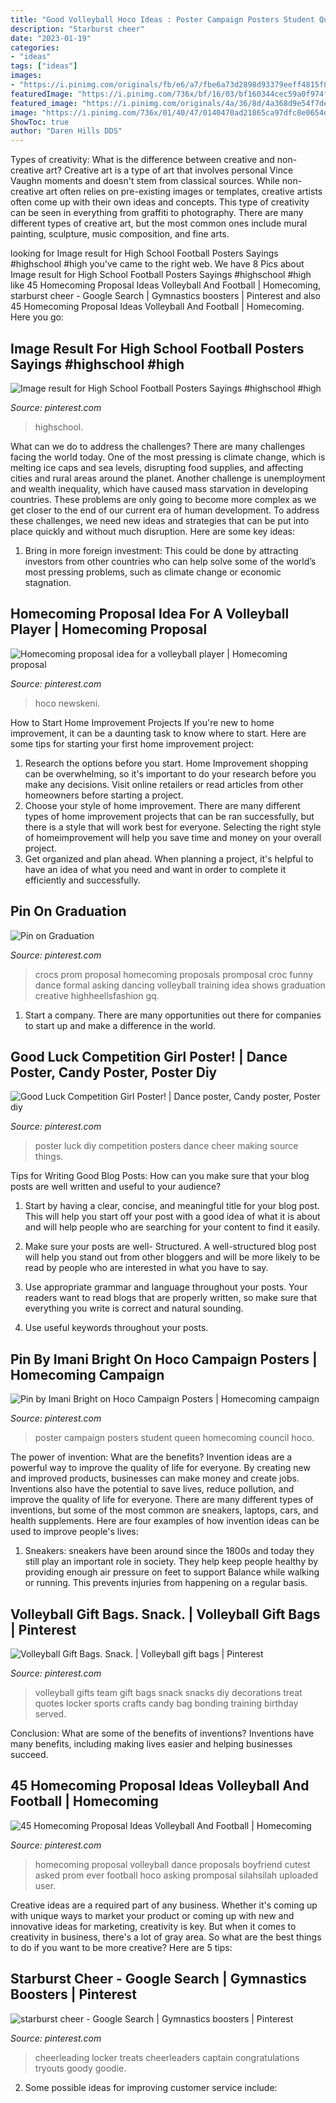 ```yaml
---
title: "Good Volleyball Hoco Ideas : Poster Campaign Posters Student Queen Homecoming Council Hoco"
description: "Starburst cheer"
date: "2023-01-19"
categories:
- "ideas"
tags: ["ideas"]
images:
- "https://i.pinimg.com/originals/fb/e6/a7/fbe6a73d2898d93379eeff4815f89d57.jpg"
featuredImage: "https://i.pinimg.com/736x/bf/16/03/bf160344cec59a0f974fa8437eae3a85--girl-posters-good-luck.jpg"
featured_image: "https://i.pinimg.com/originals/4a/36/8d/4a368d9e54f7de389d658f9d834620b6.jpg"
image: "https://i.pinimg.com/736x/01/40/47/0140470ad21865ca97dfc8e0654de18d.jpg"
ShowToc: true
author: "Daren Hills DDS"
---
```



Types of creativity: What is the difference between creative and non-creative art?
Creative art is a type of art that involves personal Vince Vaughn moments and doesn't stem from classical sources. While non-creative art often relies on pre-existing images or templates, creative artists often come up with their own ideas and concepts. This type of creativity can be seen in everything from graffiti to photography. There are many different types of creative art, but the most common ones include mural painting, sculpture, music composition, and fine arts.

	

		
looking for Image result for High School Football Posters Sayings #highschool #high you've came to the right web. We have 8 Pics about Image result for High School Football Posters Sayings #highschool #high like 45 Homecoming Proposal Ideas Volleyball And Football | Homecoming, starburst cheer - Google Search | Gymnastics boosters | Pinterest and also 45 Homecoming Proposal Ideas Volleyball And Football | Homecoming. Here you go:
		
    
## Image Result For High School Football Posters Sayings #highschool #high

<img loading=lazy src="https://i.pinimg.com/736x/01/40/47/0140470ad21865ca97dfc8e0654de18d.jpg" onerror="this.onerror=null;this.src='https://tse3.mm.bing.net/th?id=OIP.leM5N9bX4b6cxSdpA4XPgAHaJ4&amp;pid=15.1';" alt="Image result for High School Football Posters Sayings #highschool #high">

_Source: pinterest.com_

>highschool. 

	

What can we do to address the challenges?
There are many challenges facing the world today. One of the most pressing is climate change, which is melting ice caps and sea levels, disrupting food supplies, and affecting cities and rural areas around the planet. Another challenge is unemployment and wealth inequality, which have caused mass starvation in developing countries. 
These problems are only going to become more complex as we get closer to the end of our current era of human development. To address these challenges, we need new ideas and strategies that can be put into place quickly and without much disruption. Here are some key ideas: 

1) Bring in more foreign investment: This could be done by attracting investors from other countries who can help solve some of the world’s most pressing problems, such as climate change or economic stagnation.

    
## Homecoming Proposal Idea For A Volleyball Player | Homecoming Proposal

<img loading=lazy src="https://i.pinimg.com/originals/fb/e6/a7/fbe6a73d2898d93379eeff4815f89d57.jpg" onerror="this.onerror=null;this.src='https://tse3.mm.bing.net/th?id=OIP.5SNW7xyi3cl8pKJ7V0BD6AHaJ4&amp;pid=15.1';" alt="Homecoming proposal idea for a volleyball player | Homecoming proposal">

_Source: pinterest.com_

>hoco newskeni. 

	

How to Start Home Improvement Projects
If you're new to home improvement, it can be a daunting task to know where to start. Here are some tips for starting your first home improvement project: 
1. Research the options before you start. Home Improvement shopping can be overwhelming, so it's important to do your research before you make any decisions. Visit online retailers or read articles from other homeowners before starting a project. 
2. Choose your style of home improvement. There are many different types of home improvement projects that can be ran successfully, but there is a style that will work best for everyone. Selecting the right style of homeimprovement will help you save time and money on your overall project. 
3. Get organized and plan ahead. When planning a project, it's helpful to have an idea of what you need and want in order to complete it efficiently and successfully.

    
## Pin On Graduation

<img loading=lazy src="https://i.pinimg.com/originals/4a/36/8d/4a368d9e54f7de389d658f9d834620b6.jpg" onerror="this.onerror=null;this.src='https://tse1.mm.bing.net/th?id=OIP.fsnQbModucmjjOXx8MFSMQHaJ4&amp;pid=15.1';" alt="Pin on Graduation">

_Source: pinterest.com_

>crocs prom proposal homecoming proposals promposal croc funny dance formal asking dancing volleyball training idea shows graduation creative highheellsfashion gq. 

	

1. Start a company. There are many opportunities out there for companies to start up and make a difference in the world. 

    
## Good Luck Competition Girl Poster! | Dance Poster, Candy Poster, Poster Diy

<img loading=lazy src="https://i.pinimg.com/736x/bf/16/03/bf160344cec59a0f974fa8437eae3a85--girl-posters-good-luck.jpg" onerror="this.onerror=null;this.src='https://tse2.mm.bing.net/th?id=OIP.bqqnrAB4LycKVW4ef9FaoQHaNK&amp;pid=15.1';" alt="Good Luck Competition Girl Poster! | Dance poster, Candy poster, Poster diy">

_Source: pinterest.com_

>poster luck diy competition posters dance cheer making source things. 

	

Tips for Writing Good Blog Posts: How can you make sure that your blog posts are well written and useful to your audience?
1. Start by having a clear, concise, and meaningful title for your blog post. This will help you start off your post with a good idea of what it is about and will help people who are searching for your content to find it easily.
2. Make sure your posts are well- Structured. A well-structured blog post will help you stand out from other bloggers and will be more likely to be read by people who are interested in what you have to say.

3. Use appropriate grammar and language throughout your posts. Your readers want to read blogs that are properly written, so make sure that everything you write is correct and natural sounding.

4. Use useful keywords throughout your posts.

    
## Pin By Imani Bright On Hoco Campaign Posters | Homecoming Campaign

<img loading=lazy src="https://i.pinimg.com/736x/68/b2/b0/68b2b0c3bc79873cb4f09aaccd03b8f5--campaign-posters.jpg" onerror="this.onerror=null;this.src='https://tse2.mm.bing.net/th?id=OIP.e16s5p5YMIsu7Io56pRr8wHaNK&amp;pid=15.1';" alt="Pin by Imani Bright on Hoco Campaign Posters | Homecoming campaign">

_Source: pinterest.com_

>poster campaign posters student queen homecoming council hoco. 

	

The power of invention: What are the benefits?
Invention ideas are a powerful way to improve the quality of life for everyone. By creating new and improved products, businesses can make money and create jobs. Inventions also have the potential to save lives, reduce pollution, and improve the quality of life for everyone. There are many different types of inventions, but some of the most common are sneakers, laptops, cars, and health supplements. Here are four examples of how invention ideas can be used to improve people's lives: 
1. Sneakers: sneakers have been around since the 1800s and today they still play an important role in society. They help keep people healthy by providing enough air pressure on feet to support Balance while walking or running. This prevents injuries from happening on a regular basis.

    
## Volleyball Gift Bags. Snack. | Volleyball Gift Bags | Pinterest

<img loading=lazy src="https://s-media-cache-ak0.pinimg.com/736x/6f/51/b4/6f51b43a1c617f62dc445cb5f1de6709.jpg" onerror="this.onerror=null;this.src='https://tse1.mm.bing.net/th?id=OIP.AZsdAWCTZm9BzU8Jq2KEswHaJ3&amp;pid=15.1';" alt="Volleyball Gift Bags. Snack. | Volleyball gift bags | Pinterest">

_Source: pinterest.com_

>volleyball gifts team gift bags snack snacks diy decorations treat quotes locker sports crafts candy bag bonding training birthday served. 

	

Conclusion: What are some of the benefits of inventions?
Inventions have many benefits, including making lives easier and helping businesses succeed.

    
## 45 Homecoming Proposal Ideas Volleyball And Football | Homecoming

<img loading=lazy src="https://i.pinimg.com/736x/23/dc/5d/23dc5d77daf9ff22771ffa4d9cbf11de.jpg" onerror="this.onerror=null;this.src='https://tse4.mm.bing.net/th?id=OIP.X_3H8X-tA3cbCH-1s2DeLwHaJ4&amp;pid=15.1';" alt="45 Homecoming Proposal Ideas Volleyball And Football | Homecoming">

_Source: pinterest.com_

>homecoming proposal volleyball dance proposals boyfriend cutest asked prom ever football hoco asking promposal silahsilah uploaded user. 

	

Creative ideas are a required part of any business. Whether it's coming up with unique ways to market your product or coming up with new and innovative ideas for marketing, creativity is key. But when it comes to creativity in business, there's a lot of gray area. So what are the best things to do if you want to be more creative? Here are 5 tips: 

    
## Starburst Cheer - Google Search | Gymnastics Boosters | Pinterest

<img loading=lazy src="https://i.pinimg.com/736x/d8/f8/77/d8f8778d38c45d73c94718e393d30856.jpg" onerror="this.onerror=null;this.src='https://tse2.mm.bing.net/th?id=OIP.QDQ12fJuNmL3X-MKRhLRxAHaJ3&amp;pid=15.1';" alt="starburst cheer - Google Search | Gymnastics boosters | Pinterest">

_Source: pinterest.com_

>cheerleading locker treats cheerleaders captain congratulations tryouts goody goodie. 

	

2. Some possible ideas for improving customer service include: 


